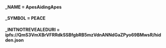 #### _NAME = ApesAidingApes
#### _SYMBOL = PEACE
#### _INITNOTREVEALEDURI = ipfs://QmS3VmXBrVFRRdkSSBfgbRB5mzVdnANNdGaZPyo69BMwsR/hidden.json

